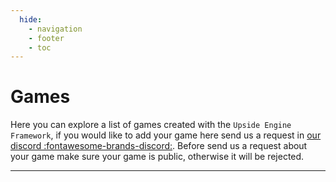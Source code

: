 ```yaml
---
  hide:
    - navigation
    - footer
    - toc
---
```

<script src="javascript/games.js" defer></script>
<link rel="stylesheet" href="stylesheet/games.css">


# Games

Here you can explore a list of  games created with the `Upside Engine Framework`, if you would like to add your game here send us a request in [our discord :fontawesome-brands-discord:](https://discord.com/invite/pE3svUvmnu). Before send us a request about your game make sure your game is public, otherwise it will be rejected.

___

<div id="games-grid"></div>